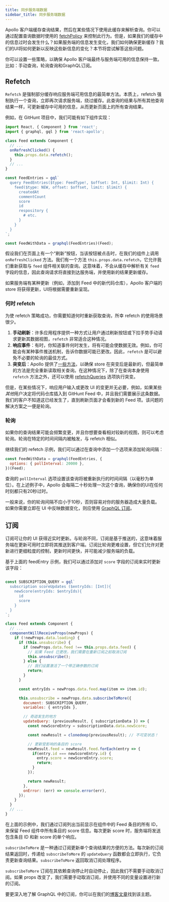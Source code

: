 ```yaml
---
title: 同步服务端数据
sidebar_title: 同步服务端数据
---
```


Apollo 客户端缓存查询结果，然后在某些情况下使用此缓存来解析查询。你可以通过配置查询数据时使用的 [fetchPolicy](api-queries.html＃graphql-config-options-fetchPolicy) 来控制此行为。但是，如果我们的缓存中的信息过时会发生什么？如果服务端的信息发生变化，我们如何确保更新缓存？我们的UI将如何更新以反映这些新信息的变化？本节将尝试解答这些问题。

你可以设置一些策略，以确保 Apollo 客户端最终与服务端可用的信息保持一致。比如：手动查询，轮询查询和GraphQL订阅。

<h2 id="refetch">Refetch</h2>

`Refetch` 是强制部分缓存响应服务端可用信息的最简单方法。本质上，refetch 强制执行一个查询，立即再次请求服务端，绕过缓存。此查询的结果与所有其他查询结果一样，可更新缓存中可用的信息，从而更新页面上的所有查询结果。

例如，在 GitHunt 项目中，我们可能有如下组件实现：

```javascript
import React, { Component } from 'react';
import { graphql, gql } from 'react-apollo';

class Feed extends Component {
  // ...
  onRefreshClicked() {
    this.props.data.refetch();
  }
  // ...
}

const FeedEntries = gql`
  query FeedEntries($type: FeedType!, $offset: Int, $limit: Int) {
    feed($type: NEW, offset: $offset, limit: $limit) {
      createdAt
      commentCount
      score
      id
      respository {
        # etc.
      }
    }
  }
`;

const FeedWithData = graphql(FeedEntries)(Feed);
```

假设我们在页面上有一个“刷新”按钮，当该按钮被点击时，在我们的组件上调用 `onRefreshClicked` 方法。我们有一个方法 `this.props.data.refetch`，它允许我们重新获取与 `feed` 组件相关联的查询。这意味着，不会从缓存中解析有关 `feed` 字段的信息，因此查询请求将直接到达服务端，并使用新的结果更新缓存。

如果服务端有某种更新（例如，添加到 Feed 中的新代码仓库），Apollo 客户端的 store 将获得更新，UI将根据需要重新呈现。

<h3 id="when-to-refetch">何时 refetch</h3>

为使 refetch 策略成功，你需要知道何时重新获取查询，所幸 refetch 的使用场景很少。

1. **手动刷新**：许多应用程序提供一种方式让用户通过刷新按钮或下拉手势手动请求更新其数据视图，`refetch` 非常适合这种情况。
2. **响应事件**：有时，你知道事件何时发生，将有可能会使数据无效。例如，你可能会有某种事件推送机制，告诉你数据可能已更改。因此，`refetch` 是可以避免不必要的轮询的最佳方式。
3. **突变后**：Apollo 提供了[一些方法](cache-updates.html)，以确保 store 在突变后是最新的，但最简单的方法是完全重新读取相关查询。在这种情况下，除了在查询本身使用 `refetch` 方法之外，还可以使用 [refetchQueries](api-mutations.html＃graphql-mutation-options-refetchQueries) 选项执行突变。

但是，在某些情况下，响应用户输入或更改 UI 的变更并无必要，例如，如果某些*其他*用户决定将代码仓库插入到 GitHunt Feed 中，并且我们需要展示这条数据。我们的客户不知道这已经发生了，直到刷新页面才会看到新的 Feed 项。该问题的解决方案之一便是轮询。

<h3 id="polling">轮询</h3>

如果你的查询结果可能会频繁变更，并且你想要查看相对较新的视图，则可以考虑轮询。轮询在特定的时间间隔内被触发，与 refetch 相似。

继续我们的 refetch 示例，我们可以通过在查询中添加一个选项来添加轮询间隔：

```javascript
const FeedWithData = graphql(FeedEntries, {
  options: { pollInterval: 20000 },
})(Feed);
```

查询的 `pollInterval` 选项设置该查询将被重新执行的时间间隔（以毫秒为单位）。在上述例子中，Apollo 会每隔二十秒处理一次这个查询，确保你的UI在任何时刻都只有20秒过时。

一般来说，你的轮询间隔不应小于10秒，否则容易对你的服务器造成大量负载。如果你需要立即在 UI 中反映数据变化，则应使用 [GraphQL 订阅](#subscriptions)。

## 订阅

订阅可让你的 UI 获得近实时更新。与轮询不同，订阅是基于推送的，这意味着服务端在更新可用时立即将其推送到客户端。订阅比轮询更难设置，但它们允许对更新进行更细粒度的控制，更新时间更快，并可能减少服务端的负载。

基于上面的 feedEntry 示例，我们可以通过添加对 `score` 字段的订阅来实时更新该字段：

```javascript

const SUBSCRIPTION_QUERY = gql`
  subscription scoreUpdates ($entryIds: [Int]){
    newScore(entryIds: $entryIds){
      id
      score
    }
  }
`;

class Feed extends Component {
  // ...
  componentWillReceiveProps(newProps) {
    if (!newProps.data.loading) {
      if (this.unsubscribe) {
        if (newProps.data.feed !== this.props.data.feed) {
          // 如果 Feed 已更改，我们需要在重新订阅之前取消订阅
          this.unsubscribe();
        } else {
          // 我们设置激活了一个带正确参数的订阅
          return;
        }
      }

      const entryIds = newProps.data.feed.map(item => item.id);

      this.unsubscribe = newProps.data.subscribeToMore({
        document: SUBSCRIPTION_QUERY,
        variables: { entryIds },

        // 奇迹发生的地方
        updateQuery: (previousResult, { subscriptionData }) => {
          const newScoreEntry = subscriptionData.data.newScore;

          const newResult = clonedeep(previousResult); // 不可变状态！

          // 更新受影响的条目的 score
          newResult.feed = newResult.feed.forEach(entry => {
            if(entry.id === newScoreEntry.id) {
              entry.score = newScoreEntry.score;
              return;
            }
          });

          return newResult;
        },
        onError: (err) => console.error(err),
      });
    }
  }
  // ...
}
```

在上面的示例中，我们通过订阅列出当前显示在组件中的 Feed 条目的所有 ID，来保留 Feed 组件中所有条目的 score 信息。每次更新 score 时，服务端将发送包含条目 ID 和新 score 的单个响应。

`subscribeToMore` 是一种通过订阅更新单个查询结果的方便的方法。每次新的订阅结果返回时，传递给 `subscribeToMore` 的 `updateQuery` 函数都会立即执行，它负责更新查询结果。`subscribeToMore` 返回取消订阅处理程序。

`subscribeToMore` 订阅在其依赖查询停止时自动停止，因此我们不需要手动取消订阅。如果 props 改变了，我们需要手动取消订阅，并使用不同的变量设置进行新的订阅。

要更深入地了解 GraphQL 中的订阅，你可以在我们的[博客文章](https://dev-blog.apollodata.com/graphql-subscriptions-in-apollo-client-9a2457f015fb)找到该主题。
